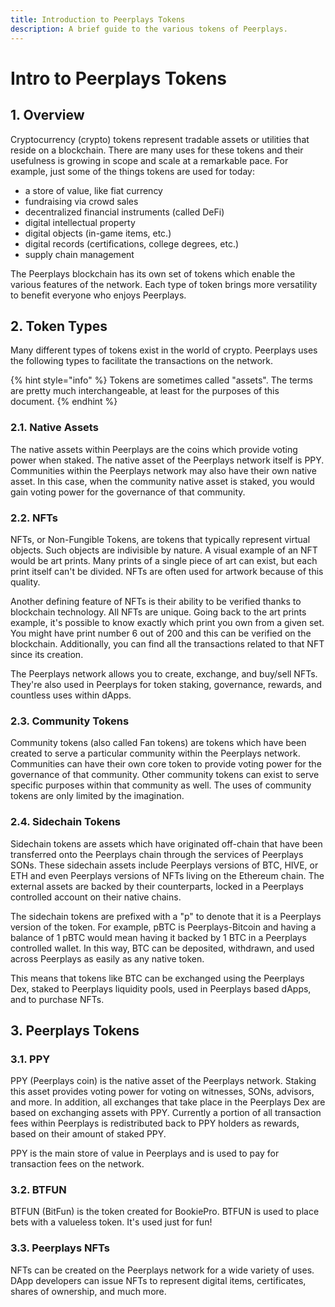 ```yaml
---
title: Introduction to Peerplays Tokens
description: A brief guide to the various tokens of Peerplays.
---
```


# Intro to Peerplays Tokens

## 1. Overview

Cryptocurrency \(crypto\) tokens represent tradable assets or utilities that reside on a blockchain. There are many uses for these tokens and their usefulness is growing in scope and scale at a remarkable pace. For example, just some of the things tokens are used for today:

* a store of value, like fiat currency
* fundraising via crowd sales
* decentralized financial instruments \(called DeFi\)
* digital intellectual property
* digital objects \(in-game items, etc.\)
* digital records \(certifications, college degrees, etc.\)
* supply chain management

The Peerplays blockchain has its own set of tokens which enable the various features of the network. Each type of token brings more versatility to benefit everyone who enjoys Peerplays.

## 2. Token Types

Many different types of tokens exist in the world of crypto. Peerplays uses the following types to facilitate the transactions on the network.

{% hint style="info" %}
Tokens are sometimes called "assets". The terms are pretty much interchangeable, at least for the purposes of this document.
{% endhint %}

### 2.1. Native Assets

The native assets within Peerplays are the coins which provide voting power when staked. The native asset of the Peerplays network itself is PPY. Communities within the Peerplays network may also have their own native asset. In this case, when the community native asset is staked, you would gain voting power for the governance of that community.

### 2.2. NFTs

NFTs, or Non-Fungible Tokens, are tokens that typically represent virtual objects. Such objects are indivisible by nature. A visual example of an NFT would be art prints. Many prints of a single piece of art can exist, but each print itself can't be divided. NFTs are often used for artwork because of this quality.

Another defining feature of NFTs is their ability to be verified thanks to blockchain technology. All NFTs are unique. Going back to the art prints example, it's possible to know exactly which print you own from a given set. You might have print number 6 out of 200 and this can be verified on the blockchain. Additionally, you can find all the transactions related to that NFT since its creation.

The Peerplays network allows you to create, exchange, and buy/sell NFTs. They're also used in Peerplays for token staking, governance, rewards, and countless uses within dApps.

### 2.3. Community Tokens

Community tokens \(also called Fan tokens\) are tokens which have been created to serve a particular community within the Peerplays network. Communities can have their own core token to provide voting power for the governance of that community. Other community tokens can exist to serve specific purposes within that community as well. The uses of community tokens are only limited by the imagination.

### 2.4. Sidechain Tokens

Sidechain tokens are assets which have originated off-chain that have been transferred onto the Peerplays chain through the services of Peerplays SONs. These sidechain assets include Peerplays versions of BTC, HIVE, or ETH and even Peerplays versions of NFTs living on the Ethereum chain. The external assets are backed by their counterparts, locked in a Peerplays controlled account on their native chains.

The sidechain tokens are prefixed with a "p" to denote that it is a Peerplays version of the token. For example, pBTC is Peerplays-Bitcoin and having a balance of 1 pBTC would mean having it backed by 1 BTC in a Peerplays controlled wallet. In this way, BTC can be deposited, withdrawn, and used across Peerplays as easily as any native token.

This means that tokens like BTC can be exchanged using the Peerplays Dex, staked to Peerplays liquidity pools, used in Peerplays based dApps, and to purchase NFTs.

## 3. Peerplays Tokens

### 3.1. PPY

PPY \(Peerplays coin\) is the native asset of the Peerplays network. Staking this asset provides voting power for voting on witnesses, SONs, advisors, and more. In addition, all exchanges that take place in the Peerplays Dex are based on exchanging assets with PPY. Currently a portion of all transaction fees within Peerplays is redistributed back to PPY holders as rewards, based on their amount of staked PPY.

PPY is the main store of value in Peerplays and is used to pay for transaction fees on the network.

### 3.2. BTFUN

BTFUN \(BitFun\) is the token created for BookiePro. BTFUN is used to place bets with a valueless token. It's used just for fun!

### 3.3. Peerplays NFTs

NFTs can be created on the Peerplays network for a wide variety of uses. DApp developers can issue NFTs to represent digital items, certificates, shares of ownership, and much more.


